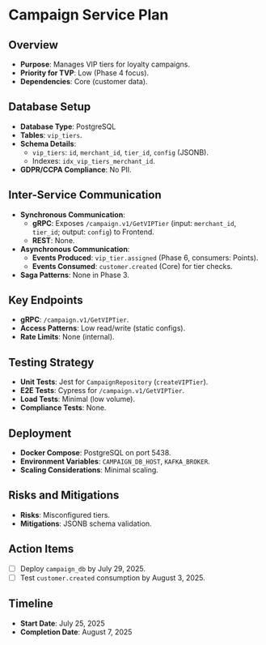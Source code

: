 # Campaign Service Plan

## Overview
- **Purpose**: Manages VIP tiers for loyalty campaigns.
- **Priority for TVP**: Low (Phase 4 focus).
- **Dependencies**: Core (customer data).

## Database Setup
- **Database Type**: PostgreSQL
- **Tables**: `vip_tiers`.
- **Schema Details**:
  - `vip_tiers`: `id`, `merchant_id`, `tier_id`, `config` (JSONB).
  - Indexes: `idx_vip_tiers_merchant_id`.
- **GDPR/CCPA Compliance**: No PII.

## Inter-Service Communication
- **Synchronous Communication**:
  - **gRPC**: Exposes `/campaign.v1/GetVIPTier` (input: `merchant_id`, `tier_id`; output: `config`) to Frontend.
  - **REST**: None.
- **Asynchronous Communication**:
  - **Events Produced**: `vip_tier.assigned` (Phase 6, consumers: Points).
  - **Events Consumed**: `customer.created` (Core) for tier checks.
- **Saga Patterns**: None in Phase 3.

## Key Endpoints
- **gRPC**: `/campaign.v1/GetVIPTier`.
- **Access Patterns**: Low read/write (static configs).
- **Rate Limits**: None (internal).

## Testing Strategy
- **Unit Tests**: Jest for `CampaignRepository` (`createVIPTier`).
- **E2E Tests**: Cypress for `/campaign.v1/GetVIPTier`.
- **Load Tests**: Minimal (low volume).
- **Compliance Tests**: None.

## Deployment
- **Docker Compose**: PostgreSQL on port 5438.
- **Environment Variables**: `CAMPAIGN_DB_HOST`, `KAFKA_BROKER`.
- **Scaling Considerations**: Minimal scaling.

## Risks and Mitigations
- **Risks**: Misconfigured tiers.
- **Mitigations**: JSONB schema validation.

## Action Items
- [ ] Deploy `campaign_db` by July 29, 2025.
- [ ] Test `customer.created` consumption by August 3, 2025.

## Timeline
- **Start Date**: July 25, 2025
- **Completion Date**: August 7, 2025